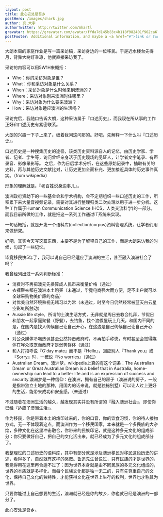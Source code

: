 ```yaml
---
layout: post
title: 此心安处是吾乡
postHero: /images/shark.jpg
author: 真.大宇
authorTwitter: http://twitter.com/mhartl
gravatar: https://gravatar.com/avatar/ffda7d145b83c4b118f982401f962ca6?s=150
postFooter: Additional information, and maybe a <a href="#">link or two</a>
---
```


大朗本周的家庭作业是写一篇采访稿，采访身边的一位移民。于是近水楼台先得月，背靠大树好乘凉，他就直接采访我了。

采访的内容可以用5W1H来概括：

- Who：你的采访对象是谁？
- What：你和采访对象是什么关系？
- When：采访对象是什么时候来到澳洲的？
- Where：采访对象刚来澳洲时住哪里？
- Why：采访对象为什么要来澳洲？
- How：采访对象适应澳洲的生活吗？

采访完后，我随口告诉大朗，这种采访属于『口述历史』，而我现在所从事的工作正好和口述历史有紧密联系。

大朗的兴趣一下子上来了，缠着我问这问那的。好吧，先解释一下什么叫『口述历史』。

口述历史是一种搜集历史的途径，该类历史资料源自人的记忆，由历史学家、学者、记者、学生等，访问曾经亲身活于历史现场的见证人，让学者文字笔录、有声录音、影像录影等。 之后，作为日后学术分析，在这些原始记录中，抽取有关的史料，再与其他历史文献比对，让历史更加全面补充、更加接近具体的历史事件真实。（from wikipedia）

形象的理解就是，『老百姓说身边事儿』。

澳洲政府资助下的一些基金会和学术机构，会不定期组织一些口述历史的工作，所积累下来大量音视频记录，需要对其进行整理归类二次处理以用于进一步分析。这种工作属于Human Communication Science (HCS，人类交流科学)的一部分。而我目前所做的工作，就是把这一系列工作通过IT系统来实现。

一句话概括，就是开发一个语料库(collection/corpus)资料管理系统，让学者们用来做研究。

好吧，其实今天写这篇东西，主要不是为了解释自己的工作，而是大朗采访我的时候，勾起了一些记忆。

毕竟移民快5年了，我可以说自己已经适应了澳洲的生活，甚至融入澳洲社会了吗？

我曾经列出过一系列判断标准：

- 消费时不再把澳元先换算成人民币来衡量价格（通过）
- 衣裤鞋袜都在澳洲本土购买（未通过，毕竟电商强大而方便，足不出户就可以全球采购物美价廉的商品）
- 对优美自然环境熟视无睹习以为常（未通过，时至今日仍然经常被蓝天白云星空彩虹所触动）
- Aussie life style，所谓的土澳生活方式，无非就是周日去教会礼拜，节假日和朋友一起家庭聚餐（野餐），去钓鱼，找个渡假屋玩上几天。和国内不同的是，在国内是找人伺候自己让自己开心，在这边是自己伺候自己让自己开心（通过）
- 对公众媒体冷嘲热讽甚至公然抨击政府时，不再拍手称快，有时甚至会觉得媒体在哗众取宠而政府才是弱势群体（通过）
- 和人打招呼说『G'day mate』而不是『Hello』，回应别人『Thank you』或『Sorry』时，一概说『No worries』（通过）
- Australian Dream，澳洲梦。wikipedia上真的有这个词条：The Australian Dream or Great Australian Dream is a belief that in Australia, home-ownership can lead to a better life and is an expression of success and security.澳洲梦是一种信仰：在澳洲，拥有自己的房子（澳洲说的房子，一般是指带独立土地的那种，用国内的话来说，就是独栋别墅）可以让人过上更好的生活，能带来成功和安全感。（未通过）

不过随着在澳洲生活的越久，越发现其实并没有所谓的『融入澳洲社会』，即使你已经『适应了澳洲生活』。

作为移民，你是带着本土的烙印过来的，你的口音，你的饮食习惯，你的待人接物方式，无一不体现着这点。而澳洲作为一个移民国家，本来就是一个多民族的大杂烩，多种文化在这里冲击融合，你带来的民族印记，就是这种多元文化的组成部分：你只要做好自己，把自己的文化活出来，就已经成为了多元文化的组成部分了。

我整理过的口述历史的语料库，其中有部分就是涉及澳洲移民对移民这段历史的讲述，看得多了，自然就有这样的感慨。鲁迅先生曾说过，只有民族的才是世界的，我觉得用在这里再合适不过了：因为世界本身就是由不同民族的多元文化组成的，世界的本质就是多样化，而每个民族文化都是独一无二的，只有先尊重自己的文化，保持自己文化的独特性，才能获得文化在世界上生存的权利，世界也才称其为世界。

只要你能过上自己想要的生活，澳洲就已经是你的故乡，你也就已经是澳洲的一部分了。

此心安处是吾乡。